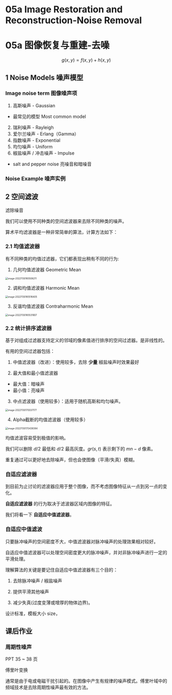 # 05a Image Restoration and Reconstruction-Noise Removal

# 05a 图像恢复与重建-去噪


$$
g(x, y) = f (x, y) +h(x, y)
$$

## 1 Noise Models 噪声模型

### Image noise term 图像噪声项

1. 高斯噪声 - Gaussian

- 最常见的模型 Most common model

2. 瑞利噪声 - Rayleigh
3. 爱尔兰噪声 - Erlang（Gamma）
4. 指数噪声 - Exponential
5. 均匀噪声 - Uniform
6. 椒盐噪声 / 冲击噪声 - Impulse

- salt and pepper noise 亮噪音和暗噪音

### Noise Example 噪声实例



## 2 空间滤波

滤除噪音

我们可以使用不同种类的空间滤波器来去除不同种类的噪声。

算术平均滤波器是一种非常简单的算法，计算方法如下：

### 2.1 均值滤波器

有不同种类的均值过滤器，它们都表现出稍有不同的行为:

1. 几何均值滤波器 Geometric Mean

<img src="../img/image-20221130165506211.png" alt="image-20221130165506211" style="zoom:50%;" />

2. 调和均值滤波器 Harmonic Mean

<img src="../img/image-20221130165516405.png" alt="image-20221130165516405" style="zoom:50%;" />

3. 反谐均值滤波器  Contraharmonic Mean

<img src="../img/image-20221130165531907.png" alt="image-20221130165531907" style="zoom:50%;" />



### 2.2 统计排序滤波器

基于对组成过滤器支持定义的邻域的像素值进行排序的空间过滤器。是非线性的。

有用的空间过滤器包括：

1. 中值滤波器（改进）：使用较多，去除 **少量** 椒盐噪声时效果最好

2. 最大值和最小值滤波器

- 最大值：暗噪声
- 最小值：亮噪声

3. 中点滤波器（使用较多）：适用于随机高斯和均匀噪声。

<img src="../img/image-20221130170037177.png" alt="image-20221130170037177" style="zoom:50%;" />



4. Alpha截断的均值滤波器（使用较多）

<img src="../img/image-20221130170438384.png" alt="image-20221130170438384" style="zoom:50%;" />

均值滤波容易受到极值的影响。

我们可以删除 $d/2$ 最低和 $d/2$ 最高灰度。$gr(s, t)$ 表示剩下的 $mn - d$ 像素。



重复通过可以更好地去除噪声，但也会使图像（平滑/失真）模糊。



### 自适应滤波器

到目前为止讨论的滤波器应用于整个图像，而不考虑图像特征从一点到另一点的变化。

**自适应滤波器** 的行为取决于滤波器区域内图像的特征。

我们将看一下 **自适应中值滤波器**。



### 自适应中值滤波

只要脉冲噪声的空间密度不大，中值滤波器对脉冲噪声的处理效果相对较好。

自适应中值滤波器可以处理空间密度更大的脉冲噪声，并对非脉冲噪声进行一定的平滑处理。

理解算法的关键是要记住自适应中值滤波器有三个目的：

1. 去除脉冲噪声 / 椒盐噪声

2. 提供平滑其他噪声

3. 减少失真(过度变薄或增厚的物体边界)。

设计标准，模板大小 size，





## 课后作业

### 周期性噪声 

PPT 35 ~ 38 页

傅里叶变换

通常是由于电或电磁干扰引起的。在图像中产生有规律的噪声模式。傅里叶域中的频域技术是去除周期性噪声最有效的方法。